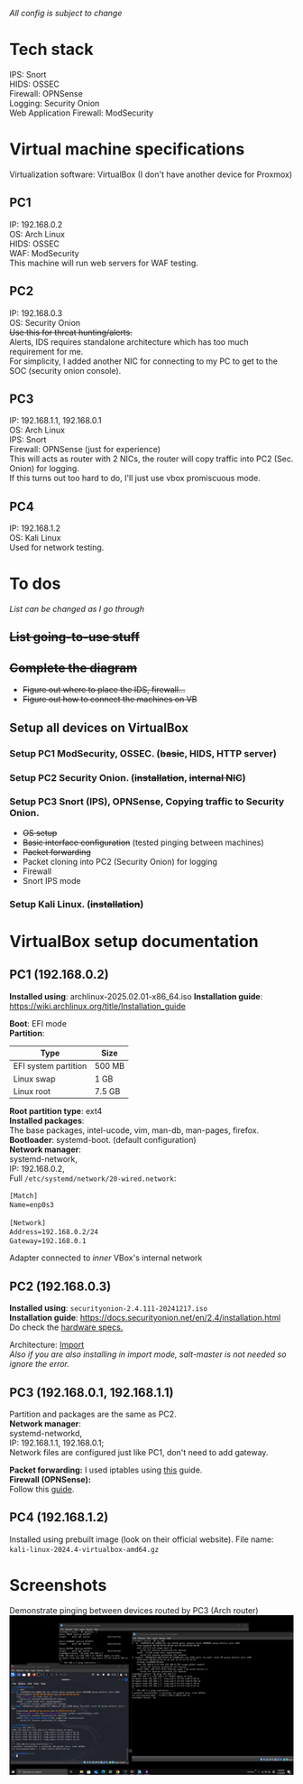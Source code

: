 _All config is subject to change_

# Tech stack

IPS: Snort  
HIDS: OSSEC  
Firewall: OPNSense  
Logging: Security Onion  
Web Application Firewall: ModSecurity  

# Virtual machine specifications

Virtualization software: VirtualBox (I don't have another device for Proxmox)

## PC1

IP: 192.168.0.2  
OS: Arch Linux  
HIDS: OSSEC  
WAF: ModSecurity  
This machine will run web servers for WAF testing.  

## PC2

IP: 192.168.0.3  
OS: Security Onion  
~~Use this for threat hunting/alerts.~~  
Alerts, IDS requires standalone architecture which has too much requirement for me.   
For simplicity, I added another NIC for connecting to my PC to get to the SOC (security onion console).  

## PC3

IP: 192.168.1.1, 192.168.0.1  
OS: Arch Linux  
IPS: Snort  
Firewall: OPNSense (just for experience)  
This will acts as router with 2 NICs, the router will copy traffic into PC2 (Sec. Onion) for logging.  
If this turns out too hard to do, I'll just use vbox promiscuous mode.

## PC4

IP: 192.168.1.2  
OS: Kali Linux  
Used for network testing.
  
# To dos

_List can be changed as I go through_

## ~~List going-to-use stuff~~  
## ~~Complete the diagram~~  

- ~~Figure out where to place the IDS, firewall...~~  
- ~~Figure out how to connect the machines on VB~~   

## Setup all devices on VirtualBox  

### Setup PC1 ModSecurity, OSSEC. (~~basic~~, HIDS, HTTP server)

### Setup PC2 Security Onion. (~~installation~~, ~~internal NIC~~)

### Setup PC3 Snort (IPS), OPNSense, Copying traffic to Security Onion.

- ~~OS setup~~
- ~~Basic interface configuration~~ (tested pinging between machines)
- ~~Packet forwarding~~
- Packet cloning into PC2 (Security Onion) for logging
- Firewall
- Snort IPS mode

### Setup Kali Linux. (~~installation~~)

# VirtualBox setup documentation

## PC1 (192.168.0.2)

**Installed using**: archlinux-2025.02.01-x86_64.iso
**Installation guide**: https://wiki.archlinux.org/title/Installation_guide

**Boot**: EFI mode  
**Partition**:

| Type | Size |
| --- | --- |
| EFI system partition | 500 MB |
| Linux swap | 1 GB |
| Linux root | 7.5 GB |

**Root partition type**: ext4  
**Installed packages**:  
The base packages, intel-ucode, vim, man-db, man-pages, firefox.   
**Bootloader**: systemd-boot. (default configuration)  
**Network manager**:  
systemd-network,  
IP: 192.168.0.2,  
Full `/etc/systemd/network/20-wired.network`:  

```
[Match]
Name=enp0s3

[Network]
Address=192.168.0.2/24
Gateway=192.168.0.1
```

Adapter connected to *inner* VBox's internal network

## PC2 (192.168.0.3)

**Installed using**: `securityonion-2.4.111-20241217.iso`  
**Installation guide**: https://docs.securityonion.net/en/2.4/installation.html   
Do check the [hardware specs.](https://docs.securityonion.net/en/2.4/hardware.html)

Architecture: [Import](https://docs.securityonion.net/en/2.4/architecture.html#import)  
*Also if you are also installing in import mode, salt-master is not needed so ignore the error.*  

## PC3 (192.168.0.1, 192.168.1.1)

Partition and packages are the same as PC2.  
**Network manager**:  
systemd-networkd,  
IP: 192.168.1.1, 192.168.0.1;  
Network files are configured just like PC1, don't need to add gateway.

**Packet forwarding:** I used iptables using [this](https://wiki.archlinux.org/title/Router#Connection_sharing) guide.  
**Firewall (OPNSense):**  
Follow this [guide](https://ipv6.rs/tutorial/Arch_Linux/OPNsense/).

## PC4 (192.168.1.2)

Installed using prebuilt image (look on their official website).
File name: `kali-linux-2024.4-virtualbox-amd64.gz`

# Screenshots

Demonstrate pinging between devices routed by PC3 (Arch router)
![Pasted image 20250219202905.png](img/Pasted%20image%2020250219202905.png)
